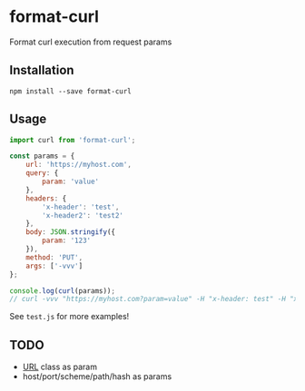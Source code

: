 # format-curl

Format curl execution from request params

## Installation

```shell
npm install --save format-curl
```

## Usage

```js
import curl from 'format-curl';

const params = {
    url: 'https://myhost.com',
    query: {
        param: 'value'
    },
    headers: {
        'x-header': 'test',
        'x-header2': 'test2'
    },
    body: JSON.stringify({
        param: '123'
    }),
    method: 'PUT',
    args: ['-vvv']
};

console.log(curl(params));
// curl -vvv "https://myhost.com?param=value" -H "x-header: test" -H "x-header2: test2" --data '{"param":"123"}' -X PUT
```

See `test.js` for more examples!

## TODO
* [URL](https://nodejs.org/api/url.html#url_class_url) class as param
* host/port/scheme/path/hash as params
